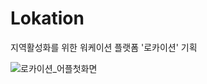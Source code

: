 # Lokation
지역활성화를 위한 워케이션 플랫폼 '로카이션' 기획

![로카이션_어플첫화면](https://github.com/image00/Lokation/assets/119517146/d1a9861b-ae16-461a-962e-49ecb077d88c)


